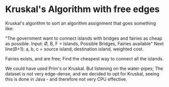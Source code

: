 # Kruskal's Algorithm with free edges

Kruskal's algorithm to sort an algorithm assignment that goes something like:

"The government want to connect islands with bridges and fairies as cheap as possible. Input: Ø, B, F = Islands, Possible Bridges, Fairies available" Next line(B+1): a, b, c = source island, destination island, weighted cost.

Fairies exists, and are free; Find the cheapest way to connect all the islands.

We could have used Prim's or Kruskal. But listening on the water-pipes; The dataset is not very edge-dense, and we decided to opt for Kruskal, seeing this is done in Java - and therefore not very CPU effective.

